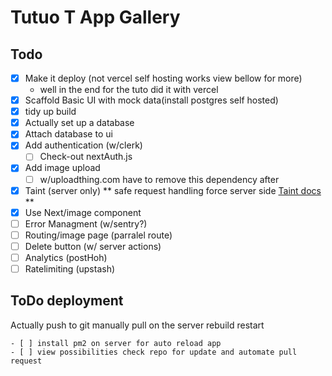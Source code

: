 # Tutuo T App Gallery

## Todo

- [x] Make it deploy (not vercel self hosting works view bellow for more)
  - well in the end for the tuto did it with vercel
- [x] Scaffold Basic UI with mock data(install postgres self hosted)
- [x] tidy up build
- [x] Actually set up a database
- [x] Attach database to ui
- [x] Add authentication (w/clerk)
  - [ ] Check-out nextAuth.js
- [x] Add image upload
  - [ ] w/uploadthing.com have to remove this dependency after
- [x] Taint (server only) ** safe request handling force server side [Taint docs ](https://nextjs.org/blog/security-nextjs-server-components-actions) **
- [x] Use Next/image component
- [ ] Error Managment (w/sentry?)
- [ ] Routing/image page (parralel route)
- [ ] Delete button (w/ server actions)
- [ ] Analytics (postHoh)
- [ ] Ratelimiting (upstash)

## ToDo deployment

Actually push to git manually pull on the server rebuild restart

    - [ ] install pm2 on server for auto reload app
    - [ ] view possibilities check repo for update and automate pull request
